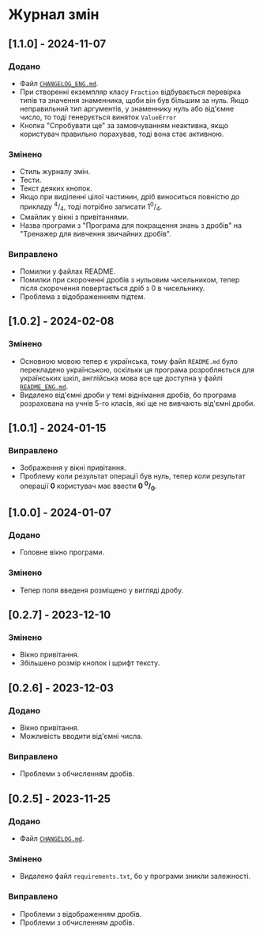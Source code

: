 # Журнал змін  


## [1.1.0] - 2024-11-07
### Додано
* Файл [`CHANGELOG_ENG.md`](./CHANGELOG_ENG.md).
* При створенні екземпляр класу `Fraction` відбувається перевірка типів та значення знаменника, щоби він був більшим за нуль. Якщо неправильний тип аргументів, у знаменнику нуль або від'ємне число, то тоді генерується виняток `ValueError`
* Кнопка "Спробувати ще" за замовчуванням неактивна, якщо користувач правильно порахував, тоді вона стає активною.

### Змінено
* Стиль журналу змін.
* Тести.
* Текст деяких кнопок.
* Якщо при виділенні цілої частинин, дріб виноситься повністю до прикладу <sup>4</sup>/<sub>4</sub>, тоді потрібно записати 1<sup>0</sup>/<sub>4</sub>.
* Смайлик у вікні з привітаннями.
* Назва програми з "Програма для покращення знань з дробів" на "Тренажер для вивчення звичайних дробів".

### Виправлено
* Помилки у файлах README.
* Помилки при скороченні дробів з нульовим чисельником, тепер після скорочення повертається дріб з 0 в чисельнику.
* Проблема з відображеннням підтем.

## [1.0.2] - 2024-02-08
### Змінено
* Основною мовою тепер є українська, тому файл `README.md` було перекладено українською, оскільки ця програма розробляється для українських шкіл, англійська мова все ще доступна у файлі [`README_ENG.md`](./README_ENG.md).
* Видалено від'ємні дроби у темі віднімання дробів, бо програма розрахована на учнів 5-го класів, які ще не вивчають від'ємні дроби.


## [1.0.1] - 2024-01-15
### Виправлено
* Зображення у вікні привітання.
* Проблему коли результат операції був нуль, тепер коли результат операції  **0** користувач має ввести **0 <sup>0</sup>/<sub>0</sub>**.


## [1.0.0] - 2024-01-07
### Додано
* Головне вікно програми.

### Змінено
* Тепер поля введеня розміщено у вигляді дробу.


## [0.2.7] - 2023-12-10
### Змінено
* Вікно привітання.
* Збільшено розмір кнопок і шрифт тексту.


## [0.2.6] - 2023-12-03
### Додано 
* Вікно привітання.
* Можливість вводити від'ємні числа.

### Виправлено
* Проблеми з обчисленням дробів.


## [0.2.5] - 2023-11-25
### Додано
* Файл [`CHANGELOG.md`](CHANGELOG.md).

### Змінено
* Видалено файл `requirements.txt`, бо у програми зникли залежності.

### Виправлено
* Проблеми з відображенням дробів.
* Проблеми з обчисленням дробів.
